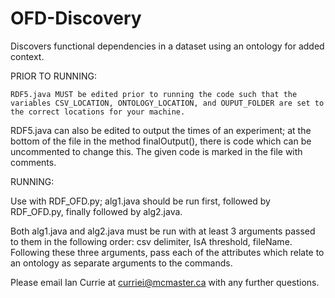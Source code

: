 # OFD-Discovery
Discovers functional dependencies in a dataset using an ontology for added context.


PRIOR TO RUNNING:

    RDF5.java MUST be edited prior to running the code such that the variables CSV_LOCATION, ONTOLOGY_LOCATION, and OUPUT_FOLDER are set to the correct locations for your machine.

RDF5.java can also be edited to output the times of an experiment; at the bottom of the file in the method finalOutput(), there is code which can be uncommented to change this.  The given code is marked in the file with comments.


RUNNING:

Use with RDF_OFD.py; alg1.java should be run first, followed by RDF_OFD.py, finally followed by alg2.java.

Both alg1.java and alg2.java must be run with at least 3 arguments passed to them in the following order: csv delimiter, IsA threshold, fileName.
Following these three arguments, pass each of the attributes which relate to an ontology as separate arguments to the commands.
  

Please email Ian Currie at curriei@mcmaster.ca with any further questions.

